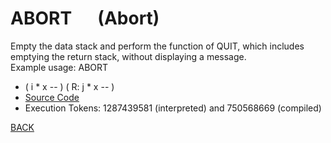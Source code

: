 # ABORT &emsp; (Abort)
Empty the data stack and perform the function of QUIT, which includes emptying the return stack, without displaying a message.<br/>Example usage: ABORT
* ( i * x -- ) ( R: j * x -- )
* [Source Code](../words/shando/Abort.cs)
* Execution Tokens: 1287439581 (interpreted) and 750568669 (compiled)


[BACK](builtins.md#Abort)
